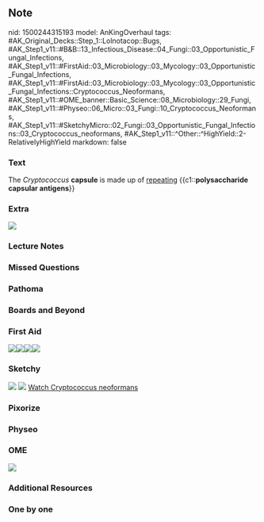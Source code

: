 ## Note
nid: 1500244315193
model: AnKingOverhaul
tags: #AK_Original_Decks::Step_1::Lolnotacop::Bugs, #AK_Step1_v11::#B&B::13_Infectious_Disease::04_Fungi::03_Opportunistic_Fungal_Infections, #AK_Step1_v11::#FirstAid::03_Microbiology::03_Mycology::03_Opportunistic_Fungal_Infections, #AK_Step1_v11::#FirstAid::03_Microbiology::03_Mycology::03_Opportunistic_Fungal_Infections::Cryptococcus_Neoformans, #AK_Step1_v11::#OME_banner::Basic_Science::08_Microbiology::29_Fungi, #AK_Step1_v11::#Physeo::06_Micro::03_Fungi::10_Cryptococcus_Neoformans, #AK_Step1_v11::#SketchyMicro::02_Fungi::03_Opportunistic_Fungal_Infections::03_Cryptococcus_neoformans, #AK_Step1_v11::^Other::^HighYield::2-RelativelyHighYield
markdown: false

### Text
The <i>Cryptococcus</i> <b>capsule</b> is made up of
<u>repeating</u> {{c1::<b>polysaccharide capsular antigens</b>}}

### Extra
<div><img src="paste-3311419785638.jpg"></div>

### Lecture Notes


### Missed Questions


### Pathoma


### Boards and Beyond


### First Aid
<img src="paste-13202729467907.jpg"><img src=
"paste-334530707718147.jpg"><img src=
"paste-466914484682755.jpg"><img src="paste-466957434355715.jpg">

### Sketchy
<img src="paste-466729801089027.jpg"> <img src=
"paste-da62f14103489a081b601343a6ace8a37d6d316c.png"> <a href=
"https://dashboard.sketchy.com/study/medical/courses/medical-microbiology/units/medical-microbiology-fungi/videos/medical-microbiology-fungi-opportunistic-fungal-infections-cryptococcus-neoformans?utm_source=anki&utm_medium=partnership&utm_campaign=february_update&utm_content=medical">
Watch Cryptococcus neoformans</a>

### Pixorize


### Physeo


### OME
<div class="ome-widget">
  <a href=
  "https://onlinemeded.org/spa/microbiology/fungi/acquire?ref=anki">
  <img src="_OME_AnkiFlashcards_Lesson_2.png"></a>
</div>

### Additional Resources


### One by one

